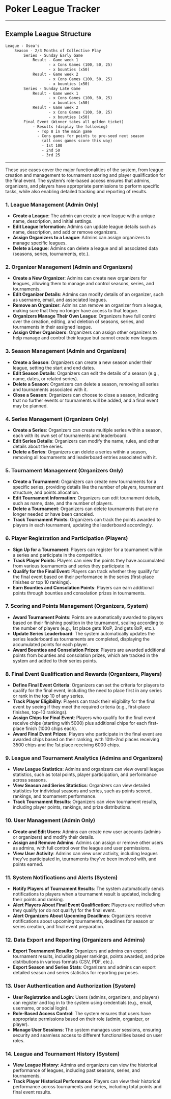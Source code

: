 # Poker League Tracker

---

## Example League Structure

```txt
League - Osea's
    Season - 2/3 Months of Collective Play
        Series - Sunday Early Game
            Result - Game week 1
                   - x Cons Games (100, 50, 25)
                   - x bounties (x50)
            Result - Game week 2
                   - x Cons Games (100, 50, 25)
                   - x bounties (x50)
        Series - Sunday Late Game
            Result - Game week 1
                   - x Cons Games (100, 50, 25)
                   - x bounties (x50)
            Result - Game week 2
                   - x Cons Games (100, 50, 25)
                   - x bounties (x50)
        Final Event (Winner takes all golden ticket)
            - Results (display the following)
              - Top 8 in the main game
              - Cons games for points to pre-seed next season
                (all cons games score this way)
                - 1st 100
                - 2nd 50
                - 3rd 25
```

---

These use cases cover the major functionalities of the system, from league creation and management to tournament scoring and player qualification for the final event. The system’s role-based access ensures that admins, organizers, and players have appropriate permissions to perform specific tasks, while also enabling detailed tracking and reporting of results.

### **1. League Management (Admin Only)**
   - **Create a League**: The admin can create a new league with a unique name, description, and initial settings.
   - **Edit League Information**: Admins can update league details such as name, description, and add or remove organizers.
   - **Assign Organizers to a League**: Admins can assign organizers to manage specific leagues.
   - **Delete a League**: Admins can delete a league and all associated data (seasons, series, tournaments, etc.).

### **2. Organizer Management (Admin and Organizers)**
   - **Create a New Organizer**: Admins can create new organizers for leagues, allowing them to manage and control seasons, series, and tournaments.
   - **Edit Organizer Details**: Admins can modify details of an organizer, such as username, email, and associated leagues.
   - **Remove an Organizer**: Admins can remove an organizer from a league, making sure that they no longer have access to that league.
   - **Organizers Manage Their Own League**: Organizers have full control over the creation, editing, and deletion of seasons, series, and tournaments in their assigned league.
   - **Assign Other Organizers**: Organizers can assign other organizers to help manage and control their league but cannot create new leagues.

### **3. Season Management (Admin and Organizers)**
   - **Create a Season**: Organizers can create a new season under their league, setting the start and end dates.
   - **Edit Season Details**: Organizers can edit the details of a season (e.g., name, dates, or related series).
   - **Delete a Season**: Organizers can delete a season, removing all series and tournaments associated with it.
   - **Close a Season**: Organizers can choose to close a season, indicating that no further events or tournaments will be added, and a final event may be planned.

### **4. Series Management (Organizers Only)**
   - **Create a Series**: Organizers can create multiple series within a season, each with its own set of tournaments and leaderboard.
   - **Edit Series Details**: Organizers can modify the name, rules, and other details about the series.
   - **Delete a Series**: Organizers can delete a series within a season, removing all tournaments and leaderboard entries associated with it.

### **5. Tournament Management (Organizers Only)**
   - **Create a Tournament**: Organizers can create new tournaments for a specific series, providing details like the number of players, tournament structure, and points allocation.
   - **Edit Tournament Information**: Organizers can edit tournament details, such as name, date, and the number of players.
   - **Delete a Tournament**: Organizers can delete tournaments that are no longer needed or have been canceled.
   - **Track Tournament Points**: Organizers can track the points awarded to players in each tournament, updating the leaderboard accordingly.

### **6. Player Registration and Participation (Players)**
   - **Sign Up for a Tournament**: Players can register for a tournament within a series and participate in the competition.
   - **Track Player Points**: Players can view the points they have accumulated from various tournaments and series they participate in.
   - **Qualify for the Final Event**: Players can track whether they qualify for the final event based on their performance in the series (first-place finishes or top 10 rankings).
   - **Earn Bounties and Consolation Points**: Players can earn additional points through bounties and consolation prizes in tournaments.

### **7. Scoring and Points Management (Organizers, System)**
   - **Award Tournament Points**: Points are automatically awarded to players based on their finishing position in the tournament, scaling according to the number of players (e.g., 1st place gets 10xP, 2nd gets 8xP, etc.).
   - **Update Series Leaderboard**: The system automatically updates the series leaderboard as tournaments are completed, displaying the accumulated points for each player.
   - **Award Bounties and Consolation Prizes**: Players are awarded additional points from bounties and consolation prizes, which are tracked in the system and added to their series points.

### **8. Final Event Qualification and Rewards (Organizers, Players)**
   - **Define Final Event Criteria**: Organizers can set the criteria for players to qualify for the final event, including the need to place first in any series or rank in the top 10 of any series.
   - **Track Player Eligibility**: Players can track their eligibility for the final event by seeing if they meet the required criteria (e.g., first-place finishes, top-10 rankings).
   - **Assign Chips for Final Event**: Players who qualify for the final event receive chips (starting with 5000) plus additional chips for each first-place finish (1000 chips each).
   - **Award Final Event Prizes**: Players who participate in the final event are awarded chips based on their ranking, with 10th-2nd places receiving 3500 chips and the 1st place receiving 6000 chips.

### **9. League and Tournament Analytics (Admins and Organizers)**
   - **View League Statistics**: Admins and organizers can view overall league statistics, such as total points, player participation, and performance across seasons.
   - **View Season and Series Statistics**: Organizers can view detailed statistics for individual seasons and series, such as points scored, rankings, and tournament performance.
   - **Track Tournament Results**: Organizers can view tournament results, including player points, rankings, and prize distributions.

### **10. User Management (Admin Only)**
   - **Create and Edit Users**: Admins can create new user accounts (admins or organizers) and modify their details.
   - **Assign and Remove Admins**: Admins can assign or remove other users as admins, with full control over the league and user permissions.
   - **View User Activity**: Admins can view user activity, including leagues they’ve participated in, tournaments they've been involved with, and points earned.

### **11. System Notifications and Alerts (System)**
   - **Notify Players of Tournament Results**: The system automatically sends notifications to players when a tournament result is updated, including their points and ranking.
   - **Alert Players About Final Event Qualification**: Players are notified when they qualify (or do not qualify) for the final event.
   - **Alert Organizers About Upcoming Deadlines**: Organizers receive notifications about upcoming tournaments, deadlines for season or series creation, and final event preparation.

### **12. Data Export and Reporting (Organizers and Admins)**
   - **Export Tournament Results**: Organizers and admins can export tournament results, including player rankings, points awarded, and prize distributions in various formats (CSV, PDF, etc.).
   - **Export Season and Series Stats**: Organizers and admins can export detailed season and series statistics for reporting purposes.

### **13. User Authentication and Authorization (System)**
   - **User Registration and Login**: Users (admins, organizers, and players) can register and log in to the system using credentials (e.g., email, username, or social login).
   - **Role-Based Access Control**: The system ensures that users have appropriate permissions based on their role (admin, organizer, or player).
   - **Manage User Sessions**: The system manages user sessions, ensuring security and seamless access to different functionalities based on user roles.

### **14. League and Tournament History (System)**
   - **View League History**: Admins and organizers can view the historical performance of leagues, including past seasons, series, and tournaments.
   - **Track Player Historical Performance**: Players can view their historical performance across tournaments and series, including total points and final event results.

